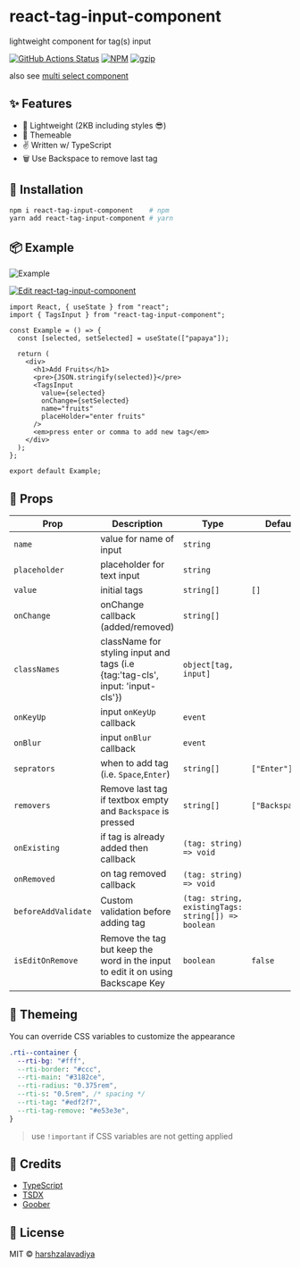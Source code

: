 # react-tag-input-component

lightweight component for tag(s) input

[![GitHub Actions Status](https://github.com/harshzalavadiya/react-tag-input-component/workflows/CI/badge.svg)](https://github.com/harshzalavadiya/react-tag-input-component/actions)
[![NPM](https://img.shields.io/npm/v/react-tag-input-component.svg)](https://npm.im/react-tag-input-component)
[![gzip](https://badgen.net/bundlephobia/minzip/react-tag-input-component@latest)](https://bundlephobia.com/result?p=react-tag-input-component@latest)

also see [multi select component](https://github.com/harshzalavadiya/react-multi-select-component)

## ✨ Features

- 🍃 Lightweight (2KB including styles 😎)
- 💅 Themeable
- ✌ Written w/ TypeScript
- 🗑️ Use Backspace to remove last tag

## 🔧 Installation

```bash
npm i react-tag-input-component    # npm
yarn add react-tag-input-component # yarn
```

## 📦 Example

![Example](https://user-images.githubusercontent.com/5774849/179722762-4d7feef6-52af-4662-ba97-129191fb4f26.gif)

[![Edit react-tag-input-component](https://codesandbox.io/static/img/play-codesandbox.svg)](https://codesandbox.io/s/react-tag-input-component-rgf97?fontsize=14&hidenavigation=1&theme=dark)

```tsx
import React, { useState } from "react";
import { TagsInput } from "react-tag-input-component";

const Example = () => {
  const [selected, setSelected] = useState(["papaya"]);

  return (
    <div>
      <h1>Add Fruits</h1>
      <pre>{JSON.stringify(selected)}</pre>
      <TagsInput
        value={selected}
        onChange={setSelected}
        name="fruits"
        placeHolder="enter fruits"
      />
      <em>press enter or comma to add new tag</em>
    </div>
  );
};

export default Example;
```

## 👀 Props

| Prop                | Description                                                                     | Type                                               | Default         |
| ------------------- | ------------------------------------------------------------------------------- | -------------------------------------------------- | --------------- |
| `name`              | value for name of input                                                         | `string`                                           |                 |
| `placeholder`       | placeholder for text input                                                      | `string`                                           |                 |
| `value`             | initial tags                                                                    | `string[]`                                         | `[]`            |
| `onChange`          | onChange callback (added/removed)                                               | `string[]`                                         |                 |
| `classNames`        | className for styling input and tags (i.e {tag:'tag-cls', input: 'input-cls'})  | `object[tag, input]`                               |                 |
| `onKeyUp`           | input `onKeyUp` callback                                                        | `event`                                            |                 |
| `onBlur`            | input `onBlur` callback                                                         | `event`                                            |                 |
| `seprators`         | when to add tag (i.e. `Space`,`Enter`)                                          | `string[]`                                         | `["Enter"]`     |
| `removers`          | Remove last tag if textbox empty and `Backspace` is pressed                     | `string[]`                                         | `["Backspace"]` |
| `onExisting`        | if tag is already added then callback                                           | `(tag: string) => void`                            |                 |
| `onRemoved`         | on tag removed callback                                                         | `(tag: string) => void`                            |                 |
| `beforeAddValidate` | Custom validation before adding tag                                             | `(tag: string, existingTags: string[]) => boolean` |                 |
| `isEditOnRemove`    | Remove the tag but keep the word in the input to edit it on using Backscape Key | `boolean`                                          | `false`         |

## 💅 Themeing

You can override CSS variables to customize the appearance

```css
.rti--container {
  --rti-bg: "#fff",
  --rti-border: "#ccc",
  --rti-main: "#3182ce",
  --rti-radius: "0.375rem",
  --rti-s: "0.5rem", /* spacing */
  --rti-tag: "#edf2f7",
  --rti-tag-remove: "#e53e3e",
}
```

> use `!important` if CSS variables are not getting applied

## 🤠 Credits

- [TypeScript](https://github.com/microsoft/typescript)
- [TSDX](https://github.com/jaredpalmer/tsdx)
- [Goober](https://github.com/cristianbote/goober)

## 📜 License

MIT &copy; [harshzalavadiya](https://github.com/harshzalavadiya)
